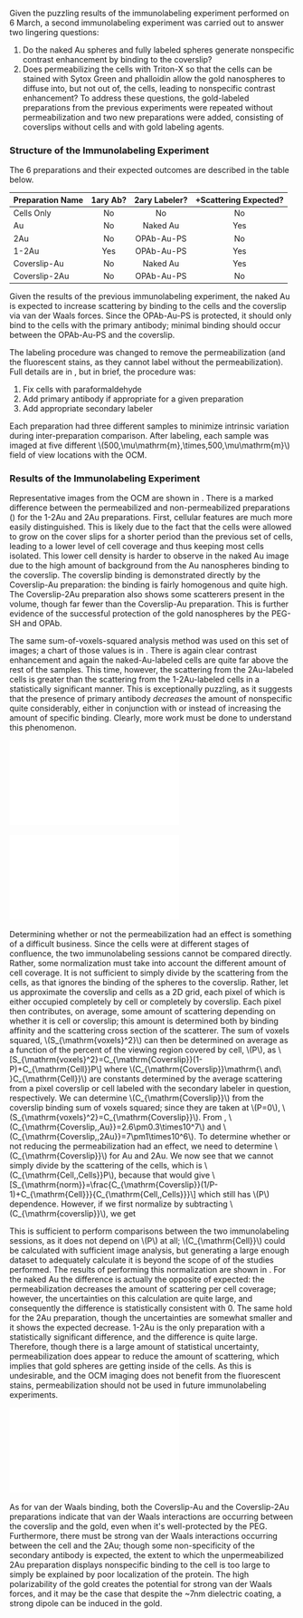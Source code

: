 Given the puzzling results of the immunolabeling experiment performed on 6 March, a second immunolabeling experiment was carried out to answer two lingering questions:
1. Do the naked Au spheres and fully labeled spheres generate nonspecific contrast enhancement by binding to the coverslip?
2. Does permeabilizing the cells with Triton-X so that the cells can be stained with Sytox Green and phalloidin allow the gold nanospheres to diffuse into, but not out of, the cells, leading to nonspecific contrast enhancement?
To address these questions, the gold-labeled preparations from the previous experiments were repeated without permeabilization and two new preparations were added, consisting of coverslips without cells and with gold labeling agents.

### Structure of the Immunolabeling Experiment ###

The 6 preparations and their expected outcomes are described in the table below.

<!-- \rowcolors{1}{}{lightgray} -->
| Preparation Name | 1ary Ab? | 2ary Labeler? | +Scattering Expected? |
|:-----------------|:--------:|:-------------:|:---------------------:|
| Cells Only       |    No    |       No      |           No          |
| Au               |    No    |    Naked Au   |          Yes          |
| 2Au              |    No    |   OPAb-Au-PS  |           No          |
| 1-2Au            |   Yes    |   OPAb-Au-PS  |          Yes          |
| Coverslip-Au     |    No    |    Naked Au   |          Yes          |
| Coverslip-2Au    |    No    |   OPAb-Au-PS  |           No          |

Given the results of the previous immunolabeling experiment, the naked Au is expected to increase scattering by binding to the cells and the coverslip via van der Waals forces. Since the OPAb-Au-PS is protected, it should only bind to the cells with the primary antibody; minimal binding should occur between the OPAb-Au-PS and the coverslip. 

The labeling procedure was changed to remove the permeabilization (and the fluorescent stains, as they cannot label without the permeabilization). Full details are in [](#a:3aprprotocol), but in brief, the procedure was:

1. Fix cells with paraformaldehyde
2. Add primary antibody if appropriate for a given preparation
3. Add appropriate secondary labeler

Each preparation had three different samples to minimize intrinsic variation during inter-preparation comparison. After labeling, each sample was imaged at five different \\(500\,\mu\mathrm{m}\,\times\,500\,\mu\mathrm{m}\\) field of view locations with the OCM.

### Results of the Immunolabeling Experiment ###

Representative images from the OCM are shown in [](#3aprOCMreps). There is a marked difference between the permeabilized and non-permeabilized preparations ([](#6marocmcollage)) for the 1-2Au and 2Au preparations. First, cellular features are much more easily distinguished. This is likely due to the fact that the cells were allowed to grow on the cover slips for a shorter period than the previous set of cells, leading to a lower level of cell coverage and thus keeping most cells isolated. This lower cell density is harder to observe in the naked Au image due to the high amount of background from the Au nanospheres binding to the coverslip. The coverslip binding is demonstrated directly by the Coverslip-Au preparation: the binding is fairly homogenous and quite high. The Coverslip-2Au preparation also shows some scatterers present in the volume, though far fewer than the Coverslip-Au preparation. This is further evidence of the successful protection of the gold nanospheres by the PEG-SH and OPAb.

The same sum-of-voxels-squared analysis method was used on this set of images; a chart of those values is in [](#3aprSOS). There is again clear contrast enhancement and again the naked-Au-labeled cells are quite far above the rest of the samples. This time, however, the scattering from the 2Au-labeled cells is greater than the scattering from the 1-2Au-labeled cells in a statistically significant manner. This is exceptionally puzzling, as it suggests that the presence of primary antibody *decreases* the amount of nonspecific quite considerably, either in conjunction with or instead of increasing the amount of specific binding. Clearly, more work must be done to understand this phenomenon.

![Plot of the mean of the sum of voxel values squared for all preparations. Values are formed by taking the mean and standard error of sum of voxel values squared for each image corresponding to a given preparation.][3aprSOS]

[3aprSOS]: 3aprSOSgraph.pdf

![Representative OCM images of the 6 preparations from the 3 April immunolabeling session. Images correspond to preparations: (a) 1-2Au; (b) 2Au; (c) Au; (d) Cells only; (e) Coverslip-2Au; (f) Coverslip-Au.][3aprOCMreps]

[3aprOCMreps]: 3aprOCMreps.pdf

Determining whether or not the permeabilization had an effect is something of a difficult business. Since the cells were at different stages of confluence, the two immunolabeling sessions cannot be compared directly. Rather, some normalization must take into account the different amount of cell coverage. It is not sufficient to simply divide by the scattering from the cells, as that ignores the binding of the spheres to the coverslip. Rather, let us approximate the coverslip and cells as a 2D grid, each pixel of which is either occupied completely by cell or completely by coverslip. Each pixel then contributes, on average, some amount of scattering depending on whether it is cell or coverslip; this amount is determined both by binding affinity and the scattering cross section of the scatterer. The sum of voxels squared, \\(S_{\mathrm{voxels}^2}\\) can then be determined on average as a function of the percent of the viewing region covered by cell, \\(P\\), as
\\[S_{\mathrm{voxels}^2}=C_{\mathrm{Coverslip}}(1-P)+C_{\mathrm{Cell}}P\\]
where \\(C_{\mathrm{Coverslip}}\mathrm{\ and\ }C_{\mathrm{Cell}}\\) are constants determined by the average scattering from a pixel coverslip or cell labeled with the secondary labeler in question, respectively. We can determine  \\(C_{\mathrm{Coverslip}}\\) from the coverslip binding sum of voxels squared; since they are taken at \\(P=0\\), \\(S_{\mathrm{voxels}^2}=C_{\mathrm{Coverslip}}\\). From [](#3aprSOS), \\(C_{\mathrm{Coverslip,\,Au}}=2.6\pm0.3\times10^7\\) and \\(C_{\mathrm{Coverslip,\,2Au}}=7\pm1\times10^6\\). To determine whether or not reducing the permeabilization had an effect, we need to determine \\(C_{\mathrm{Coverslip}}\\) for Au and 2Au. We now see that we cannot simply divide by the scattering of the cells, which is \\(C_{\mathrm{Cell,\,Cells}}P\\), because that would give
\\[S_{\mathrm{norm}}=\frac{C_{\mathrm{Coverslip}}(1/P-1)+C_{\mathrm{Cell}}}{C_{\mathrm{Cell,\,Cells}}}\\]
which still has \\(P\\) dependence. However, if we first normalize by subtracting \\(C_{\mathrm{coverslip}}\\), we get
<!--\begin{equation}
S_{\mathrm{norm}}=\frac{S_{\mathrm{voxels}^2}-C_{\mathrm{Coverslip}}}{S_{Cells}}=\frac{-C_{\mathrm{Coverslip}}+C_{\mathrm{Cell}}}{C_{\mathrm{Cell,\,Cells}}}
\label{eq:normalization}
\end{equation}-->
This is sufficient to perform comparisons between the two immunolabeling sessions, as it does not depend on \\(P\\) at all; \\(C_{\mathrm{Cell}}\\) could be calculated with sufficient image analysis, but generating a large enough dataset to adequately calculate it is beyond the scope of of the studies performed. The results of performing this normalization are shown in [](#NormalizedSvx2). For the naked Au the difference is actually the opposite of expected: the permeabilization decreases the amount of scattering per cell coverage; however, the uncertainties on this calculation are quite large, and consequently the difference is statistically consistent with 0. The same hold for the 2Au preparation, though the uncertainties are somewhat smaller and it shows the expected decrease. 1-2Au is the only preparation with a statistically significant difference, and the difference is quite large. Therefore, though there is a large amount of statistical uncertainty, permeabilization does appear to reduce the amount of scattering, which implies that gold spheres are getting inside of the cells. As this is undesirable, and the OCM imaging does not benefit from the fluorescent stains, permeabilization should not be used in future immunolabeling experiments.

![Sum of voxel values squared for gold-labeled preparations and cells, normalized using [](#eq:normalization).][NormalizedSvx2]

[NormalizedSvx2]: NormalizedSvx2.pdf

As for van der Waals binding, both the Coverslip-Au and the Coverslip-2Au preparations indicate that van der Waals interactions are occurring between the coverslip and the gold, even when it's well-protected by the PEG. Furthermore, there must be strong van der Waals interactions occurring between the cell and the 2Au; though some non-specificity of the secondary antibody is expected, the extent to which the unpermeabilized 2Au preparation displays nonspecific binding to the cell is too large to simply be explained by poor localization of the protein. The high polarizability of the gold creates the potential for strong van der Waals forces, and it may be the case that despite the ~7nm dielectric coating, a strong dipole can be induced in the gold.